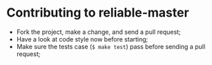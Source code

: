 # Contributing to reliable-master

- Fork the project, make a change, and send a pull request;
- Have a look at code style now before starting;
- Make sure the tests case (`$ make test`) pass before sending a pull request;
